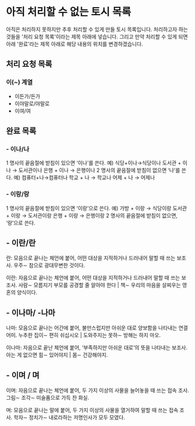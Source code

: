# 아직 처리할 수 없는 토시 목록

아직은 처리하지 못하지만 추후 처리할 수 있게 만들 토시 목록입니다. 처리하고자 하는 것들을 '처리 요청 목록'이라는 제목 아래에 넣습니다. 그리고 만약 처리할 수 있게 되면 아래 '완료'라는 제목 아래로 해당 내용의 위치를 변경하겠습니다.

## 처리 요청 목록

### 이(~) 계열

- 이든가/든가
- 이야말로/야말로
- 이여/여

## 완료 목록

### - 이나/나

1 명사의 끝음절에 받침이 있으면 ‘이나’를 쓴다.
예) 식당+이나→식당이나 도서관 + 이나 → 도서관이나 은행 + 이나 → 은행이나
2 명사의 끝음절에 받침이 없으면 ‘나’를 쓴다.
예) 컴퓨터+나→컴퓨터나 학교 + 나 → 학교나 어제 + 나 → 어제나

### - 이랑/랑

1 명사의 끝음절에 받침이 있으면 ‘이랑’으로 쓴다.
예) 가방 + 이랑 → 식당이랑 도서관 + 이랑 → 도서관이랑 은행 + 이랑 → 은행이랑
2 명사의 끝음절에 받침이 없으면, ‘랑’으로 쓴다.

## - 이란/란

란: 모음으로 끝나는 체언에 붙어, 어떤 대상을 지적하거나 드러내어 말할 때 쓰는 보조사. 우주∼ 참으로 광대무변한 것이다.

이란: 자음으로 끝나는 체언에 붙어, 어떤 대상을 지적하거나 드러내어 말할 때 쓰는 보조사. 사람∼ 모름지기 부모를 공경할 줄 알아야 한다 | 책∼ 우리의 마음을 살찌우는 영혼의 양식이다.

## - 이나마/ -나마

나마: 모음으로 끝나는 어간에 붙어, 불만스럽지만 아쉬운 대로 양보함을 나타내는 연결 어미. 누추한 집이∼ 편히 쉬십시오 | 도와주지는 못하∼ 방해는 하지 마오.

이나마: 자음으로 끝난 체언에 붙어, ‘부족하지만 아쉬운 대로’의 뜻을 나타내는 보조사. 아는 게 없으면 힘∼ 있어야지 | 몸∼ 건강해야지.

## - 이며 / 며

이며: 자음으로 끝나는 체언에 붙어, 두 가지 이상의 사물을 늘어놓을 때 쓰는 접속 조사. 그림∼ 조각∼ 미술품으로 가득 찬 화실.

며: 모음으로 끝나는 말에 붙어, 두 가지 이상의 사물을 열거하여 말할 때 쓰는 접속 조사. 학자∼ 정치가∼ 내로라하는 저명인사가 모두 모였다.
